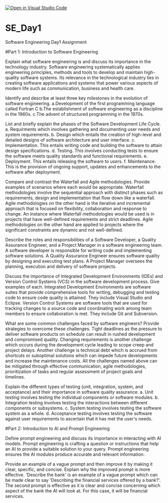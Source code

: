 [![Open in Visual Studio Code](https://classroom.github.com/assets/open-in-vscode-2e0aaae1b6195c2367325f4f02e2d04e9abb55f0b24a779b69b11b9e10269abc.svg)](https://classroom.github.com/online_ide?assignment_repo_id=15574410&assignment_repo_type=AssignmentRepo)
# SE_Day1
Software Engineering Day1 Assignment

#Part 1: Introduction to Software Engineering

Explain what software engineering is and discuss its importance in the technology industry.
Software engineering systematically applies engineering principles, methods and tools to develop and maintain high-quality software systems. Its relevance in the technological industry lies in creating software applications and systems that power various aspects of modern life such as communication, business and health care.

Identify and describe at least three key milestones in the evolution of software engineering.
a.Development of the first programming language called Fortran C
b.The establishment of software engineering as a discipline in the 1960s.
c.The advent of structured programming in the 1970s.

List and briefly explain the phases of the Software Development Life Cycle.
a. Requirments which involves gathering and documenting user needs and system requirements.
b. Design which entails the creation of high-level and detailed designs of software architecture and user interface.
c. Implementation. This entails writing code and building the software to attain design specifications.
d. Testing. This involves conducting tests to ensure the software meets quality standards and functional requirements. 
e. Deployment. This entails releasing the software to users.
f. Maintenance. This is the provision of ongoing support, updates and enhancements to the software after deployment.


Compare and contrast the Waterfall and Agile methodologies. Provide examples of scenarios where each would be appropriate.
Waterfall methodologies involve the sequential approach with distinct phases such as requirements, design and implementation that flow down like a waterfall. Agile methodologies on the other hand is the iterative and incremental approach that is focused on flexibility, collaboration and response to change. 
An instance where Waterfall methodologies would be used is in projects that have well-defined requirements and strict deadlines. Agile methodologies on the other hand are applied to projects where the significant constraints are dynamic and not well-defined. 


Describe the roles and responsibilities of a Software Developer, a Quality Assurance Engineer, and a Project Manager in a software engineering team.
A software developer is responsible for writing code and implementing software solutions.
A Quality Assurance Engineer ensures software quality by designing and executing test plans.
A Project Manager oversees the planning, execution and delivery of software projects.


Discuss the importance of Integrated Development Environments (IDEs) and Version Control Systems (VCS) in the software development process. Give examples of each.
Integrated Development Environments are software suites that provide comprehensive tools for writing, debugging and testing code to ensure code quality is attained. They include Visual Studio and Eclipse.
Version Control Systems are software tools that are used for tracking changes to a source code and coordinating work among team members to ensure collaboration is met. They include Git and Subversion.


What are some common challenges faced by software engineers? Provide strategies to overcome these challenges.
Tight deadlines as the pressure to deliver software products on schedule can result in rushed development and compromised quality. Changing requirements is another challenge which occurs during the development cycle leading to scope creep and project delays. Another challenge is technical debt which is accrued from shortcuts or suboptimal solutions which can impede future developments and increase the maintenance costs. 
All the challenges named above can be mitigated through effective communication, agile methodologies, prioritization of tasks and regular assessment of project goals and timelines.


Explain the different types of testing (unit, integration, system, and acceptance) and their importance in software quality assurance.
a. Unit testing involves testing the individual components or software modules. 
b. Integration testing involves testing the interactions between different components or subsystems. 
c. System testing involves testing the software system as a whole.
d. Acceptance testing involves testing the software against user requirements to ascertain that it has met the user's needs.


#Part 2: Introduction to AI and Prompt Engineering


Define prompt engineering and discuss its importance in interacting with AI models.
Prompt engineering is crafting a question or instructions that help an AI to provide a suitable solution to your query. Prompt engineering ensures the AI modules produce accurate and relevant information.

Provide an example of a vague prompt and then improve it by making it clear, specific, and concise. Explain why the improved prompt is more effective.
'Describe the bank' is an example of a vague prompt which can be made clear to say 'Describing the financial services offered by a bank?'.
The second prompt is effective as it is clear and concise concerning which aspect of the bank the AI will look at. For this case, it will be financial services.
